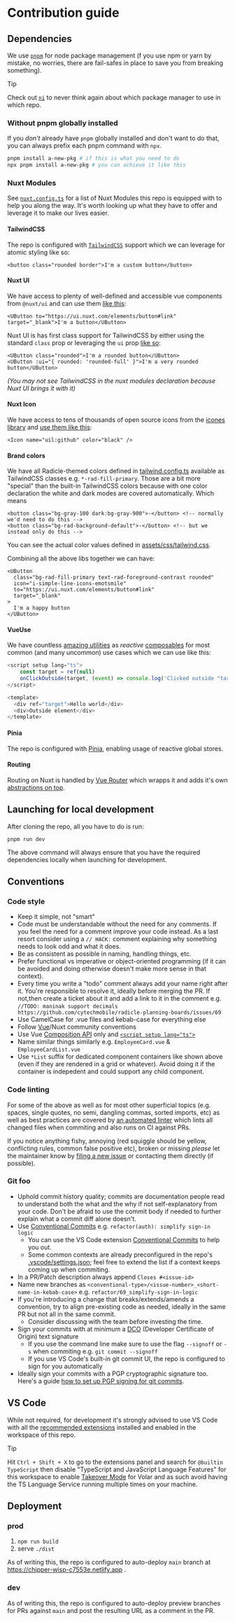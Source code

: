 # Contribution guide

## Dependencies

We use [`pnpm`](https://pnpm.io/motivation) for node package management (f you use npm or yarn by mistake, no worries, there are fail-safes in place to save you from breaking something).

> [!Tip]
> Check out [`ni`](https://github.com/antfu/ni) to never think again about which package manager to use in which repo.

### Without pnpm globally installed

If you _don't_ already have `pnpm` globally installed and don't want to do that, you can always prefix each pnpm command with `npx`.

```sh
pnpm install a-new-pkg # if this is what you need to do
npx pnpm install a-new-pkg # you can achieve it like this
```

### Nuxt Modules

See [`nuxt.config.ts`](./nuxt.config.ts) for a list of Nuxt Modules this repo is equipped with to help you along the way. It's worth looking up what they have to offer and leverage it to make our lives easier.

#### TailwindCSS

The repo is configured with [`TailwindCSS`](https://tailwindcss.com/docs/utility-first) support which we can leverage for atomic styling like so:

```vue
<button class="rounded border">I'm a custom button</button>
```

#### Nuxt UI

We have access to plenty of well-defined and accessible vue components from `@nuxt/ui` and can use them [like this](https://ui.nuxt.com/elements/button#link):

```vue
<UButton to="https://ui.nuxt.com/elements/button#link" target="_blank">I'm a button</UButton>
```

Nuxt UI is has first class support for TailwindCSS by either using the standard `class` prop or leveraging the `ui` prop [like so](https://ui.nuxt.com/getting-started/theming#ui-prop):

```vue
<UButton class="rounded">I'm a rounded button</UButton>
<UButton :ui="{ rounded: 'rounded-full' }">I'm a very rounded button</UButton>
```

_(You may not see TailwindCSS in the nuxt modules declaration because Nuxt UI brings it with it)_

#### Nuxt Icon

We have access to tens of thousands of open source icons from the [icones library](https://icones.js.org) and [use them like this](https://nuxt.com/modules/icon#usage):

```vue
<Icon name="uil:github" color="black" />
```

#### Brand colors

We have all Radicle-themed colors defined in [tailwind.config.ts](tailwind.config.ts) available as TailwindCSS classes e.g. `*-rad-fill-primary`. Those are a bit more "special" than the built-in TailwindCSS colors because with one color declaration the white and dark modes are covered automatically. Which means

```vue
<button class="bg-gray-100 dark:bg-gray-900">-</button> <!-- normally we'd need to do this -->
<button class="bg-rad-background-default">-</button> <!-- but we  instead only do this -->
```

You can see the actual color values defined in [assets/css/tailwind.css](assets/css/tailwind.css).

Combining all the above libs together we can have:

```vue
<UButton
  class="bg-rad-fill-primary text-rad-foreground-contrast rounded"
  icon="i-simple-line-icons-emotsmile"
  to="https://ui.nuxt.com/elements/button#link"
  target="_blank"
>
  I'm a happy button
</UButton>
```

#### VueUse

We have countless [amazing utilities](https://vueuse.org/functions.html) as _reactive_ [composables](https://www.patterns.dev/vue/composables) for most common (and many uncommon) use cases which we can use like this:

```ts
<script setup lang="ts">
    const target = ref(null)
    onClickOutside(target, (event) => console.log('Clicked outside "target"')) // <-- https://vueuse.org/core/onClickOutside/#onclickoutside
</script>

<template>
  <div ref="target">Hello world</div>
  <div>Outside element</div>
</template>
```

#### Pinia

The repo is configured with [Pinia](https://pinia.vuejs.org/core-concepts/), enabling usage of reactive global stores.

#### Routing

Routing on Nuxt is handled by [Vue Router](https://router.vuejs.org/) which wrapps it and adds it's own [abstractions on top](https://nuxt.com/docs/getting-started/routing).

## Launching for local development

After cloning the repo, all you have to do is run:

```shell
pnpm run dev
```

The above command will always ensure that you have the required dependencies locally when launching for development.

## Conventions

### Code style

- Keep it simple, not "smart"
- Code must be understandable without the need for any comments. If you feel the need for a comment improve your code instead. As a last resort consider using a `// HACK:` comment explaining why something needs to look odd and what it does.
- Be as consistent as possible in naming, handling things, etc.
- Prefer functional vs imperative or object-oriented programming (if it can be avoided and doing otherwise doesn't make more sense in that context).
- Every time you write a "todo" comment always add your name right after it. You're responsible to resolve it, ideally before merging the PR. If not,then create a ticket about it and add a link to it in the comment e.g. `//TODO: maninak support decimals https://github.com/cytechmobile/radicle-planning-boards/issues/69`
- Use CamelCase for .vue files and kebab-case for everything else
- Follow [Vue](https://v2.vuejs.org/v2/style-guide)/Nuxt community conventions
- Use Vue [Composition API](https://vuejs.org/guide/extras/composition-api-faq.html#composition-api-faq) only and [`<script setup lang="ts">`](https://www.patterns.dev/vue/script-setup)
- Name similar things similarly e.g. `EmployeeCard.vue` & `EmployeeCardList.vue`
- Use `*List` suffix for dedicated component containers like shown above (even if they are rendered in a grid or whatever). Avoid doing it if the container is indepedent and could support any child component.

### Code linting

For some of the above as well as for most other superficial topics (e.g. spaces, single quotes, no semi, dangling commas, sorted imports, etc) as well as best practices are covered by [an automated linter](https://github.com/maninak/eslint-config) which lints all changed files when commiting and also runs on CI against PRs.

If you notice anything fishy, annoying (red squiggle should be yellow, conflicting rules, common false positive etc), broken or missing _please_ let the maintainer know by [filing a new issue](https://github.com/maninak/eslint-config/issues/new) or contacting them directly (if possible).

### Git foo

- Uphold commit history quality; commits are documentation people read to understand both the what and the why if not self-explanatory from your code. Don't be afraid to use the commit body if needed to further explain what a commit diff alone doesn't.
- Use [Conventional Commits](https://www.conventionalcommits.org) e.g. `refactor(auth): simplify sign-in logic`
  - You can use the VS Code extension [Conventional Commits](https://marketplace.visualstudio.com/items?itemName=vivaxy.vscode-conventional-commits) to help you out.
  - Some common contexts are already preconfigured in the repo's [.vscode/settings.json](.vscode/settings.json); feel free to extend the list if a context keeps coming up when commiting.
- In a PR/Patch description always append `Closes #<issue-id>`
- Name new branches as `<conventional-type>/<issue-number>_<short-name-in-kebab-case>` e.g. `refactor/69_simplify-sign-in-logic`
- If you're introducing a change that breaks/extends/amends a convention, try to align pre-existing code as needed, ideally in the same PR but not all in the same commit.
  - Consider discussing with the team before investing the time.
- Sign your commits with at minimum a [DCO](https://developercertificate.org/) (Developer Certificate of Origin) text signature
  - If you use the command line make sure to use the flag `--signoff` or `-s` when commiting e.g. `git commit --signoff`
  - If you use VS Code's built-in git commit UI, the repo is configured to sign for you automatically
- Ideally sign your commits with a PGP cryptographic signature too. Here's a guide [how to set up PGP signing for git commits](https://docs.github.com/en/authentication/managing-commit-signature-verification).

## VS Code

While not required, for development it's strongly advised to use VS Code with all the [recommended extensions](.vscode/extensions.json) installed and enabled in the workspace of this repo.

> [!Tip]
> Hit `Ctrl + Shift + X` to go to the extensions panel and search for `@builtin TypeScript` then disable "TypeScript and JavaScript Language Features" for this workspace to enable [Takeover Mode](https://vuejs.org/guide/typescript/overview.html#volar-takeover-mode) for Volar and as such avoid having the TS Language Service running multiple times on your machine.

## Deployment

### prod

1. `npm run build`
2. serve `./dist`

As of writing this, the repo is configured to auto-deploy `main` branch at https://chipper-wisp-c7553e.netlify.app .

### dev

As of writing this, the repo is configured to auto-deploy preview branches for PRs against `main` and post the resulting URL as a comment in the PR.
